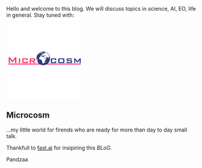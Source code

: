 Hello and welcome to this blog. We will discuss topics in science, AI, EO, life in general. Stay tuned with:

![Image of fast.ai logo](images/microcosm.jpg)

## Microcosm

...my little world for firends who are ready for more than day to day small talk.

Thankfull to [fast.ai](https://www.fast.ai) for insipiring this *BLoG*.

Pandzaa
